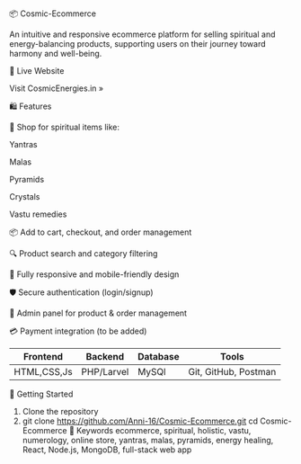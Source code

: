 📦 Cosmic-Ecommerce

An intuitive and responsive ecommerce platform for selling spiritual and energy-balancing products, supporting users on their journey toward harmony and well-being.

🌟 Live Website

Visit CosmicEnergies.in »

🛍️ Features

🧘 Shop for spiritual items like:

Yantras

Malas

Pyramids

Crystals

Vastu remedies

📦 Add to cart, checkout, and order management

🔍 Product search and category filtering

📱 Fully responsive and mobile-friendly design

🛡️ Secure authentication (login/signup)

🧑 Admin panel for product & order management

💳 Payment integration (to be added)

| Frontend        | Backend           | Database | Tools                |
| --------------- | ----------------- | -------- | -------------------- |
| HTML,CSS,Js     | PHP/Larvel        | MySQl    | Git, GitHub, Postman |

🚀 Getting Started
1. Clone the repository
2. git clone https://github.com/Anni-16/Cosmic-Ecommerce.git
cd Cosmic-Ecommerce
🔑 Keywords
ecommerce, spiritual, holistic, vastu, numerology, online store, yantras, malas, pyramids, energy healing, React, Node.js, MongoDB, full-stack web app
